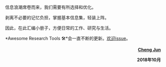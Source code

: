 信息浪潮席卷而来，我们需要有所选择和优化。

剥离不必要的记忆负担，掌握基本信息集，轻装上阵。

因此，在此汇编小册子，方便日常的工作、研究与生活。

*Awesome Research Tools 🛠*会一直不断的更新。[欢迎issue](https://github.com/chengjun90/awesome-research)。

<strong><p align="right"> <a href="https://github.com/chengjun90">Cheng Jun</a> </p> </strong>

<strong><p align="right"> 2018年10月 </p> </strong>
